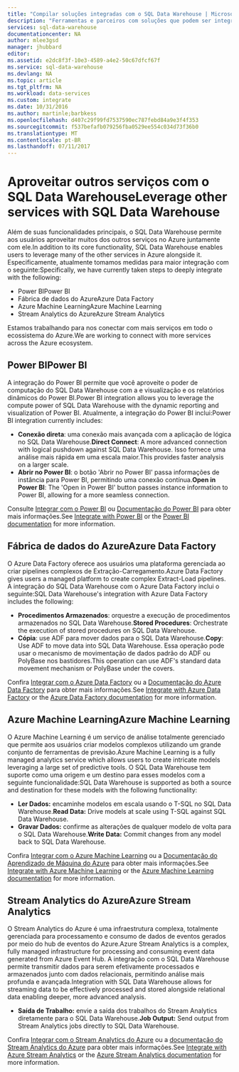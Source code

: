 ```yaml
---
title: "Compilar soluções integradas com o SQL Data Warehouse | Microsoft Docs"
description: "Ferramentas e parceiros com soluções que podem ser integradas ao SQL Data Warehouse "
services: sql-data-warehouse
documentationcenter: NA
author: mlee3gsd
manager: jhubbard
editor: 
ms.assetid: e2dc8f3f-10e3-4589-a4e2-50c67dfcf67f
ms.service: sql-data-warehouse
ms.devlang: NA
ms.topic: article
ms.tgt_pltfrm: NA
ms.workload: data-services
ms.custom: integrate
ms.date: 10/31/2016
ms.author: martinle;barbkess
ms.openlocfilehash: d407c29f99fd7537590ec787febd84a9e3f4f353
ms.sourcegitcommit: f537befafb079256fba0529ee554c034d73f36b0
ms.translationtype: MT
ms.contentlocale: pt-BR
ms.lasthandoff: 07/11/2017
---
```

# <a name="leverage-other-services-with-sql-data-warehouse"></a><span data-ttu-id="aae84-103">Aproveitar outros serviços com o SQL Data Warehouse</span><span class="sxs-lookup"><span data-stu-id="aae84-103">Leverage other services with SQL Data Warehouse</span></span>
<span data-ttu-id="aae84-104">Além de suas funcionalidades principais, o SQL Data Warehouse permite aos usuários aproveitar muitos dos outros serviços no Azure juntamente com ele.</span><span class="sxs-lookup"><span data-stu-id="aae84-104">In addition to its core functionality, SQL Data Warehouse enables users to leverage many of the other services in Azure alongside it.</span></span>  <span data-ttu-id="aae84-105">Especificamente, atualmente tomamos medidas para maior integração com o seguinte:</span><span class="sxs-lookup"><span data-stu-id="aae84-105">Specifically, we have currently taken steps to deeply integrate with the following:</span></span>

* <span data-ttu-id="aae84-106">Power BI</span><span class="sxs-lookup"><span data-stu-id="aae84-106">Power BI</span></span>
* <span data-ttu-id="aae84-107">Fábrica de dados do Azure</span><span class="sxs-lookup"><span data-stu-id="aae84-107">Azure Data Factory</span></span>
* <span data-ttu-id="aae84-108">Azure Machine Learning</span><span class="sxs-lookup"><span data-stu-id="aae84-108">Azure Machine Learning</span></span>
* <span data-ttu-id="aae84-109">Stream Analytics do Azure</span><span class="sxs-lookup"><span data-stu-id="aae84-109">Azure Stream Analytics</span></span>

<span data-ttu-id="aae84-110">Estamos trabalhando para nos conectar com mais serviços em todo o ecossistema do Azure.</span><span class="sxs-lookup"><span data-stu-id="aae84-110">We are working to connect with more services across the Azure ecosystem.</span></span>

## <a name="power-bi"></a><span data-ttu-id="aae84-111">Power BI</span><span class="sxs-lookup"><span data-stu-id="aae84-111">Power BI</span></span>
<span data-ttu-id="aae84-112">A integração do Power BI permite que você aproveite o poder de computação do SQL Data Warehouse com a e visualização e os relatórios dinâmicos do Power BI.</span><span class="sxs-lookup"><span data-stu-id="aae84-112">Power BI integration allows you to leverage the compute power of SQL Data Warehouse with the dynamic reporting and visualization of Power BI.</span></span> <span data-ttu-id="aae84-113">Atualmente, a integração do Power BI inclui:</span><span class="sxs-lookup"><span data-stu-id="aae84-113">Power BI integration currently includes:</span></span>

* <span data-ttu-id="aae84-114">**Conexão direta**: uma conexão mais avançada com a aplicação de lógica no SQL Data Warehouse.</span><span class="sxs-lookup"><span data-stu-id="aae84-114">**Direct Connect**: A more advanced connection with logical pushdown against SQL Data Warehouse.</span></span>  <span data-ttu-id="aae84-115">Isso fornece uma análise mais rápida em uma escala maior.</span><span class="sxs-lookup"><span data-stu-id="aae84-115">This provides faster analysis on a larger scale.</span></span>
* <span data-ttu-id="aae84-116">**Abrir no Power BI**: o botão 'Abrir no Power BI' passa informações de instância para Power BI, permitindo uma conexão contínua.</span><span class="sxs-lookup"><span data-stu-id="aae84-116">**Open in Power BI**: The 'Open in Power BI' button passes instance information to Power BI, allowing for a more seamless connection.</span></span>

<span data-ttu-id="aae84-117">Consulte [Integrar com o Power BI](sql-data-warehouse-integrate-power-bi.md) ou [Documentação do Power BI](http://blogs.msdn.com/b/powerbi/archive/2015/06/24/exploring-azure-sql-data-warehouse-with-power-bi.aspx) para obter mais informações.</span><span class="sxs-lookup"><span data-stu-id="aae84-117">See [Integrate with Power BI](sql-data-warehouse-integrate-power-bi.md) or the [Power BI documentation](http://blogs.msdn.com/b/powerbi/archive/2015/06/24/exploring-azure-sql-data-warehouse-with-power-bi.aspx) for more information.</span></span>

## <a name="azure-data-factory"></a><span data-ttu-id="aae84-118">Fábrica de dados do Azure</span><span class="sxs-lookup"><span data-stu-id="aae84-118">Azure Data Factory</span></span>
<span data-ttu-id="aae84-119">O Azure Data Factory oferece aos usuários uma plataforma gerenciada ao criar pipelines complexos de Extração-Carregamento.</span><span class="sxs-lookup"><span data-stu-id="aae84-119">Azure Data Factory gives users a managed platform to create complex Extract-Load pipelines.</span></span>  <span data-ttu-id="aae84-120">A integração do SQL Data Warehouse com o Azure Data Factory inclui o seguinte:</span><span class="sxs-lookup"><span data-stu-id="aae84-120">SQL Data Warehouse's integration with Azure Data Factory includes the following:</span></span>

* <span data-ttu-id="aae84-121">**Procedimentos Armazenados**: orquestre a execução de procedimentos armazenados no SQL Data Warehouse.</span><span class="sxs-lookup"><span data-stu-id="aae84-121">**Stored Procedures**: Orchestrate the execution of stored procedures on SQL Data Warehouse.</span></span>
* <span data-ttu-id="aae84-122">**Cópia**: use ADF para mover dados para o SQL Data Warehouse.</span><span class="sxs-lookup"><span data-stu-id="aae84-122">**Copy**: Use ADF to move data into SQL Data Warehouse.</span></span>  <span data-ttu-id="aae84-123">Essa operação pode usar o mecanismo de movimentação de dados padrão do ADF ou PolyBase nos bastidores.</span><span class="sxs-lookup"><span data-stu-id="aae84-123">This operation can use ADF's standard data movement mechanism or PolyBase under the covers.</span></span> 

<span data-ttu-id="aae84-124">Confira [Integrar com o Azure Data Factory](sql-data-warehouse-integrate-azure-data-factory.md) ou a [Documentação do Azure Data Factory](https://azure.microsoft.com/documentation/services/data-factory/) para obter mais informações.</span><span class="sxs-lookup"><span data-stu-id="aae84-124">See [Integrate with Azure Data Factory](sql-data-warehouse-integrate-azure-data-factory.md) or the [Azure Data Factory documentation](https://azure.microsoft.com/documentation/services/data-factory/) for more information.</span></span>

## <a name="azure-machine-learning"></a><span data-ttu-id="aae84-125">Azure Machine Learning</span><span class="sxs-lookup"><span data-stu-id="aae84-125">Azure Machine Learning</span></span>
<span data-ttu-id="aae84-126">O Azure Machine Learning é um serviço de análise totalmente gerenciado que permite aos usuários criar modelos complexos utilizando um grande conjunto de ferramentas de previsão.</span><span class="sxs-lookup"><span data-stu-id="aae84-126">Azure Machine Learning is a fully managed analytics service which allows users to create intricate models leveraging a large set of predictive tools.</span></span>  <span data-ttu-id="aae84-127">O SQL Data Warehouse tem suporte como uma origem e um destino para esses modelos com a seguinte funcionalidade:</span><span class="sxs-lookup"><span data-stu-id="aae84-127">SQL Data Warehouse is supported as both a source and destination for these models with the following functionality:</span></span>

* <span data-ttu-id="aae84-128">**Ler Dados:** encaminhe modelos em escala usando o T-SQL no SQL Data Warehouse.</span><span class="sxs-lookup"><span data-stu-id="aae84-128">**Read Data:** Drive models at scale using T-SQL against SQL Data Warehouse.</span></span>
* <span data-ttu-id="aae84-129">**Gravar Dados:** confirme as alterações de qualquer modelo de volta para o SQL Data Warehouse.</span><span class="sxs-lookup"><span data-stu-id="aae84-129">**Write Data:** Commit changes from any model back to SQL Data Warehouse.</span></span>

<span data-ttu-id="aae84-130">Confira [Integrar com o Azure Machine Learning](sql-data-warehouse-integrate-azure-machine-learning.md) ou a [Documentação do Aprendizado de Máquina do Azure](https://azure.microsoft.com/services/machine-learning/) para obter mais informações.</span><span class="sxs-lookup"><span data-stu-id="aae84-130">See [Integrate with Azure Machine Learning](sql-data-warehouse-integrate-azure-machine-learning.md) or the [Azure Machine Learning documentation](https://azure.microsoft.com/services/machine-learning/) for more information.</span></span>

## <a name="azure-stream-analytics"></a><span data-ttu-id="aae84-131">Stream Analytics do Azure</span><span class="sxs-lookup"><span data-stu-id="aae84-131">Azure Stream Analytics</span></span>
<span data-ttu-id="aae84-132">O Stream Analytics do Azure é uma infraestrutura complexa, totalmente gerenciada para processamento e consumo de dados de eventos gerados por meio do hub de eventos do Azure.</span><span class="sxs-lookup"><span data-stu-id="aae84-132">Azure Stream Analytics is a complex, fully managed infrastructure for processing and consuming event data generated from Azure Event Hub.</span></span>  <span data-ttu-id="aae84-133">A integração com o SQL Data Warehouse permite transmitir dados para serem efetivamente processados e armazenados junto com dados relacionais, permitindo análise mais profunda e avançada.</span><span class="sxs-lookup"><span data-stu-id="aae84-133">Integration with SQL Data Warehouse allows for streaming data to be effectively processed and stored alongside relational data enabling deeper, more advanced analysis.</span></span>  

* <span data-ttu-id="aae84-134">**Saída de Trabalho:** envie a saída dos trabalhos do Stream Analytics diretamente para o SQL Data Warehouse.</span><span class="sxs-lookup"><span data-stu-id="aae84-134">**Job Output:** Send output from Stream Analytics jobs directly to SQL Data Warehouse.</span></span>

<span data-ttu-id="aae84-135">Confira [Integrar com o Stream Analytics do Azure](sql-data-warehouse-integrate-azure-stream-analytics.md) ou a [documentação do Stream Analytics do Azure](https://azure.microsoft.com/documentation/services/stream-analytics/) para obter mais informações.</span><span class="sxs-lookup"><span data-stu-id="aae84-135">See [Integrate with Azure Stream Analytics](sql-data-warehouse-integrate-azure-stream-analytics.md) or the [Azure Stream Analytics documentation](https://azure.microsoft.com/documentation/services/stream-analytics/) for more information.</span></span>

<!--Image references-->

<!--Article references-->
[development overview]: sql-data-warehouse-overview-develop/

[Azure Data Factory]: sql-data-warehouse-integrate-azure-data-factory.md
[Azure Machine Learning]: sql-data-warehouse-integrate-azure-machine-learning.md
[Azure Stream Analytics]: sql-data-warehouse-integrate-azure-stream-analytics.md
[Power BI]: sql-data-warehouse-integrate-power-bi.md
[Partners]: sql-data-warehouse-partner-business-intelligence.md

<!--MSDN references-->

<!--Other Web references-->

